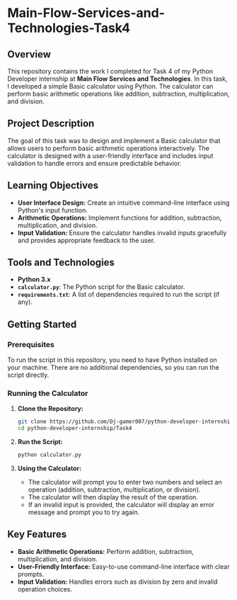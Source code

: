# Main-Flow-Services-and-Technologies-Task4

## Overview

This repository contains the work I completed for Task 4 of my Python Developer internship at **Main Flow Services and Technologies**. In this task, I developed a simple Basic calculator using Python. The calculator can perform basic arithmetic operations like addition, subtraction, multiplication, and division.

## Project Description

The goal of this task was to design and implement a Basic calculator that allows users to perform basic arithmetic operations interactively. The calculator is designed with a user-friendly interface and includes input validation to handle errors and ensure predictable behavior.

## Learning Objectives

- **User Interface Design:** Create an intuitive command-line interface using Python's input function.
- **Arithmetic Operations:** Implement functions for addition, subtraction, multiplication, and division.
- **Input Validation:** Ensure the calculator handles invalid inputs gracefully and provides appropriate feedback to the user.

## Tools and Technologies

- **Python 3.x**
- **`calculator.py`**: The Python script for the Basic calculator.
- **`requirements.txt`**: A list of dependencies required to run the script (if any).


## Getting Started

### Prerequisites

To run the script in this repository, you need to have Python installed on your machine. There are no additional dependencies, so you can run the script directly.

### Running the Calculator

1. **Clone the Repository:**

   ```bash
   git clone https://github.com/Dj-gamer007/python-developer-internship.git
   cd python-developer-internship/Task4
   ```

2. **Run the Script:**

   ```bash
   python calculator.py
   ```

3. **Using the Calculator:**

   - The calculator will prompt you to enter two numbers and select an operation (addition, subtraction, multiplication, or division).
   - The calculator will then display the result of the operation.
   - If an invalid input is provided, the calculator will display an error message and prompt you to try again.


## Key Features

- **Basic Arithmetic Operations:** Perform addition, subtraction, multiplication, and division.
- **User-Friendly Interface:** Easy-to-use command-line interface with clear prompts.
- **Input Validation:** Handles errors such as division by zero and invalid operation choices.



